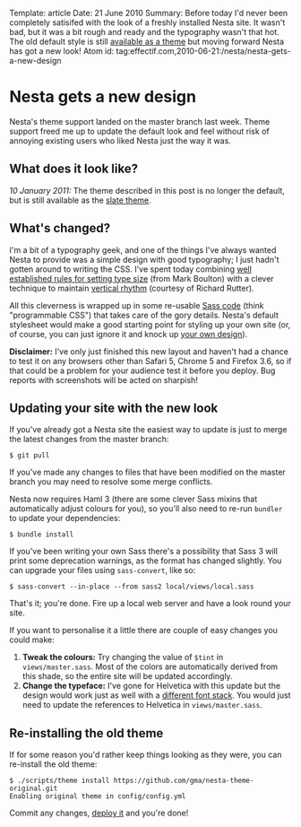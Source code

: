Template: article
Date: 21 June 2010
Summary: Before today I'd never been completely satisifed with the look of a freshly installed Nesta site. It wasn't bad, but it was a bit rough and ready and the typography wasn't that hot. The old default style is still [available as a theme](https://github.com/gma/nesta-theme-original) but moving forward Nesta has got a new look!
Atom id: tag:effectif.com,2010-06-21:/nesta/nesta-gets-a-new-design

# Nesta gets a new design

Nesta's theme support landed on the master branch last week. Theme
support freed me up to update the default look and feel without risk of
annoying existing users who liked Nesta just the way it was.

## What does it look like?

*10 January 2011:* The theme described in this post is no longer the
default, but is still available as the [slate theme][slate].

[slate]: https://github.com/gma/nesta-theme-slate

## What's changed?

I'm a bit of a typography geek, and one of the things I've always wanted
Nesta to provide was a simple design with good typography; I just hadn't
gotten around to writing the CSS. I've spent today combining [well
established rules for setting type size][hierarchy] (from Mark Boulton)
with a clever technique to maintain [vertical rhythm][rhythm] (courtesy
of Richard Rutter).

[hierarchy]: http://www.markboulton.co.uk/journal/comments/five-simple-steps-to-better-typography-part-4
[rhythm]: https://24ways.org/2006/compose-to-a-vertical-rhythm

All this cleverness is wrapped up in some re-usable [Sass
code][sass] (think "programmable CSS") that takes care of the
gory details. Nesta's default stylesheet would make a good starting
point for styling up your own site (or, of course, you can just ignore
it and knock up [your own design](/docs/design)). 

[sass]: https://github.com/gma/nesta/blob/master/views/mixins.sass

**Disclaimer:** I've only just finished this new layout and haven't had
a chance to test it on any browsers other than Safari 5, Chrome 5 and
Firefox 3.6, so if that could be a problem for your audience test it
before you deploy. Bug reports with screenshots will be acted on
sharpish!

## Updating your site with the new look

If you've already got a Nesta site the easiest way to update is just to
merge the latest changes from the master branch:

    $ git pull

If you've made any changes to files that have been modified on the
master branch you may need to resolve some merge conflicts.

Nesta now requires Haml 3 (there are some clever Sass mixins that
automatically adjust colours for you), so you'll also need to re-run
`bundler` to update your dependencies:

    $ bundle install

If you've been writing your own Sass there's a possibility that Sass 3
will print some deprecation warnings, as the format has changed
slightly. You can upgrade your files using `sass-convert`, like so:

    $ sass-convert --in-place --from sass2 local/views/local.sass

That's it; you're done. Fire up a local web server and have a look round
your site.

If you want to personalise it a little there are couple of easy changes
you could make:

1. **Tweak the colours:** Try changing the value of `$tint` in
   `views/master.sass`. Most of the colors are automatically derived
   from this shade, so the entire site will be updated accordingly.
2. **Change the typeface:** I've gone for Helvetica with this update but
   the design would work just as well with a [different font
   stack][font-stack].
   You would just need to update the references to Helvetica in
   `views/master.sass`.

[font-stack]: https://24ways.org/2007/increase-your-font-stacks-with-font-matrix

## Re-installing the old theme

If for some reason you'd rather keep things looking as they were, you
can re-install the old theme:

    $ ./scripts/theme install https://github.com/gma/nesta-theme-original.git
    Enabling original theme in config/config.yml

Commit any changes, [deploy it](/docs/deployment) and you're done!
